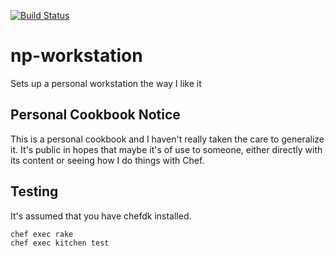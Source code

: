 [![Build Status](https://travis-ci.org/nickpegg/cookbook-np-workstation.svg?branch=master)](https://travis-ci.org/nickpegg/cookbook-np-workstation)

# np-workstation
Sets up a personal workstation the way I like it

## Personal Cookbook Notice
This is a personal cookbook and I haven't really taken the care to generalize
it. It's public in hopes that maybe it's of use to someone, either directly
with its content or seeing how I do things with Chef.

## Testing
It's assumed that you have chefdk installed.

```bash
chef exec rake
chef exec kitchen test
```
